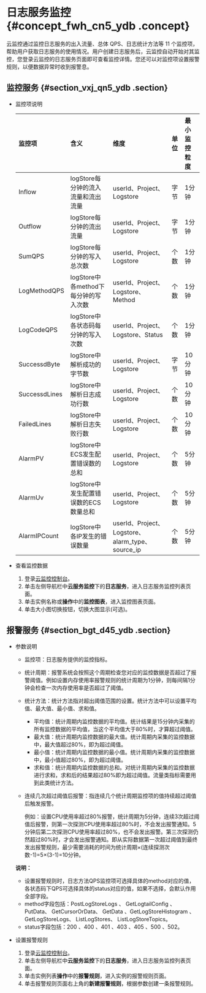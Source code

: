 # 日志服务监控 {#concept_fwh_cn5_ydb .concept}

云监控通过监控日志服务的出入流量、总体 QPS、日志统计方法等 11 个监控项，帮助用户获取日志服务的使用情况。用户创建日志服务后，云监控自动开始对其监控，您登录云监控的日志服务页面即可查看监控详情。您还可以对监控项设置报警规则，以便数据异常时收到报警息。

## 监控服务 {#section_vxj_qn5_ydb .section}

-   监控项说明

    |监控项|含义|维度|单位|最小监控粒度|
    |:--|:-|:-|:-|:-----|
    |Inflow|logStore每分钟的流入流量和流出流量|userId、Project、Logstore|字节|1分钟|
    |Outflow|logStore每分钟的流出流量|userId、Project、Logstore|字节|1分钟|
    |SumQPS|logStore每分钟的写入总次数|userId、Project、Logstore|个数|1分钟|
    |LogMethodQPS|logStore中各method下每分钟的写入次数|userId、Project、Logstore、Method|个数|1分钟|
    |LogCodeQPS|logStore中各状态码每分钟的写入次数|userId、Project、Logstore、Status|个数|1分钟|
    |SuccessdByte|logStore中解析成功的字节数|userId、Project、Logstore|字节|10分钟|
    |SuccessdLines|logStore中解析日志成功行数|userId、Project、Logstore|个数|10分钟|
    |FailedLines|logStore中解析日志失败行数|userId、Project、Logstore|个数|10分钟|
    |AlarmPV|logStore中ECS发生配置错误数的总和|userId、Project、Logstore|个数|5分钟|
    |AlarmUv|logStore中发生配置错误数的ECS数量总和|userId、Project、Logstore|个数|5分钟|
    |AlarmIPCount|logStore中各IP发生的错误数量|userId、Project、Logstore、alarm\_type、source\_ip|个数|5分钟|


-   查看监控数据
    1.  登录[云监控控制台](https://cloudmonitor.console.aliyun.com)。
    2.  单击左侧导航栏中**云服务监控**下的**日志服务**，进入日志服务监控列表页面。
    3.  单击实例名称或**操作**中的**监控图表**，进入监控图表页面。
    4.  单击大小图切换按钮，切换大图显示\(可选\)。

## 报警服务 {#section_bgt_d45_ydb .section}

-   参数说明

    -   监控项：日志服务提供的监控指标。
    -   统计周期：报警系统会按照这个周期检查您对应的监控数据是否超过了报警阈值。例如设置内存使用率报警规则的统计周期为1分钟，则每间隔1分钟会检查一次内存使用率是否超过了阈值。
    -   统计方法：统计方法指对超出阈值范围的设置。统计方法中可以设置平均值、最大值、最小值、求和值。
        -   平均值：统计周期内监控数据的平均值。统计结果是15分钟内采集的所有监控数据的平均值，当这个平均值大于80%时，才算超过阈值。
        -   最大值：统计周期内监控数据的最大值。统计周期内采集的监控数据中，最大值超过80%，即为超过阈值。
        -   最小值：统计周期内监控数据的最小值。统计周期内采集的监控数据中，最小值超过80%，即为超过阈值。
        -   求和值：统计周期内监控数据的总和。对统计周期内采集的监控数据进行求和，求和后的结果超过80%即为超过阈值。流量类指标需要用到此类统计方法。
    -   连续几次超过阈值后报警：指连续几个统计周期监控项的值持续超过阈值后触发报警。

        例如：设置CPU使用率超过80%报警，统计周期为5分钟，连续3次超过阈值后报警，则第一次探测CPU使用率超过80%时，不会发出报警通知。5分钟后第二次探测CPU使用率超过80%，也不会发出报警。第三次探测仍然超过80%时，才会发出报警通知。即从实际数据第一次超过阈值到最终发出报警规则，最少需要消耗的时间为统计周期×\(连续探测次数-1\)=5×\(3-1\)=10分钟。

    **说明：** 

    -   设置报警规则时，日志方法QPS监控项可选择具体的method对应的值，各状态码下QPS可选择具体的status对应的值，如果不选择，会默认作用全部字段。
    -   method字段包括：PostLogStoreLogs 、 GetLogtailConfig 、 PutData、 GetCursorOrData、 GetData 、GetLogStoreHistogram 、GetLogStoreLogs、 ListLogStores、 ListLogStoreTopics。
    -   status字段包括：200 、400 、401 、403 、405 、500 、502。
-   设置报警规则
    1.  登录[云监控控制台](https://cloudmonitor.console.aliyun.com)。
    2.  单击左侧导航栏中**云服务监控**下的**日志服务**，进入日志服务监控列表页面。
    3.  单击实例列表**操作**中的**报警规则**，进入实例的报警规则页面。
    4.  单击报警规则页面右上角的**新建报警规则**，根据参数创建一条报警规则。

